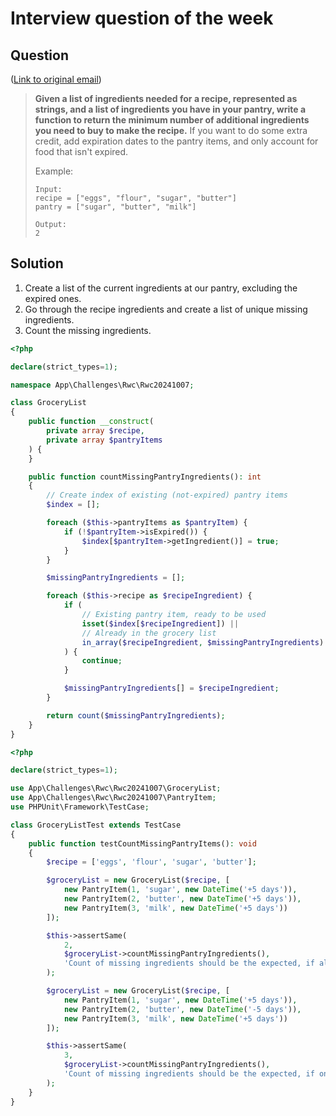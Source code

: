 # Interview question of the week

## Question

([Link to original email](https://buttondown.com/cassidoo/archive/its-very-easy-to-be-judgmental-until-you-know/))

> **Given a list of ingredients needed for a recipe, represented as
> strings, and a list of ingredients you have in your pantry, write
> a function to return the minimum number of additional ingredients
> you need to buy to make the recipe.** If you want to do some extra
> credit, add expiration dates to the pantry items, and only account
> for food that isn't expired.
>
> Example:
>
> ```
> Input:
> recipe = ["eggs", "flour", "sugar", "butter"]
> pantry = ["sugar", "butter", "milk"]  
>
> Output:
> 2
> ```

## Solution

1. Create a list of the current ingredients at our pantry, excluding the expired ones.
2. Go through the recipe ingredients and create a list of unique missing ingredients.
3. Count the missing ingredients.

```php
<?php

declare(strict_types=1);

namespace App\Challenges\Rwc\Rwc20241007;

class GroceryList
{
    public function __construct(
        private array $recipe,
        private array $pantryItems
    ) {
    }

    public function countMissingPantryIngredients(): int
    {
        // Create index of existing (not-expired) pantry items
        $index = [];

        foreach ($this->pantryItems as $pantryItem) {
            if (!$pantryItem->isExpired()) {
                $index[$pantryItem->getIngredient()] = true;
            }
        }

        $missingPantryIngredients = [];

        foreach ($this->recipe as $recipeIngredient) {
            if (
                // Existing pantry item, ready to be used
                isset($index[$recipeIngredient]) ||
                // Already in the grocery list
                in_array($recipeIngredient, $missingPantryIngredients)
            ) {
                continue;
            }

            $missingPantryIngredients[] = $recipeIngredient;
        }

        return count($missingPantryIngredients);
    }
}
```

```php
<?php

declare(strict_types=1);

use App\Challenges\Rwc\Rwc20241007\GroceryList;
use App\Challenges\Rwc\Rwc20241007\PantryItem;
use PHPUnit\Framework\TestCase;

class GroceryListTest extends TestCase
{
    public function testCountMissingPantryItems(): void
    {
        $recipe = ['eggs', 'flour', 'sugar', 'butter'];

        $groceryList = new GroceryList($recipe, [
            new PantryItem(1, 'sugar', new DateTime('+5 days')),
            new PantryItem(2, 'butter', new DateTime('+5 days')),
            new PantryItem(3, 'milk', new DateTime('+5 days'))
        ]);

        $this->assertSame(
            2, 
            $groceryList->countMissingPantryIngredients(),
            'Count of missing ingredients should be the expected, if all ingredients have not expired yet.'
        );

        $groceryList = new GroceryList($recipe, [
            new PantryItem(1, 'sugar', new DateTime('+5 days')),
            new PantryItem(2, 'butter', new DateTime('-5 days')),
            new PantryItem(3, 'milk', new DateTime('+5 days'))
        ]);

        $this->assertSame(
            3, 
            $groceryList->countMissingPantryIngredients(),
            'Count of missing ingredients should be the expected, if one ingredient has expired.'
        );
    }
}

```